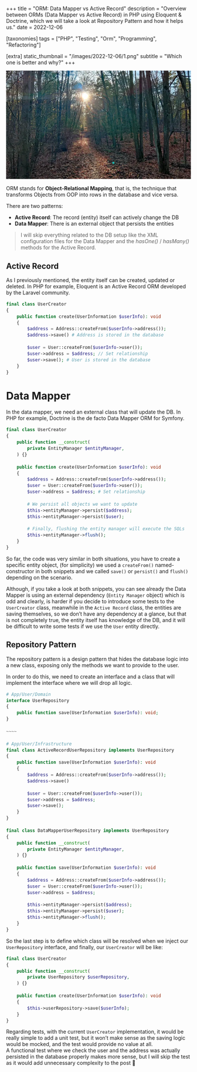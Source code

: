 +++
title = "ORM: Data Mapper vs Active Record"
description = "Overview between ORMs (Data Mapper vs Active Record) in PHP using Eloquent & Doctrine, which we will take a look at Repository Pattern and how it helps us."
date = 2022-12-06

[taxonomies]
tags = ["PHP", "Testing", "Orm", "Programming", "Refactoring"]

[extra]
static_thumbnail = "/images/2022-12-06/1.png"
subtitle = "Which one is better and why?"
+++

![hiking in Grunewald](/images/2022-12-06/1.png)

ORM stands for **Object-Relational Mapping**, that is, the technique that transforms Objects from OOP into rows in the
database and vice versa.

There are two patterns:

- **Active Record**: The record (entity) itself can actively change the DB
- **Data Mapper**: There is an external object that persists the entities

> I will skip everything related to the DB setup like the XML configuration files for the Data Mapper and the
_hasOne()_ / _hasMany()_ methods for the Active Record.

## Active Record

As I previously mentioned, the entity itself can be created, updated or deleted. In PHP for example, Eloquent is an
Active Record ORM developed by the Laravel community.

```php source
final class UserCreator
{
    public function create(UserInformation $userInfo): void
    {
        $address = Address::createFrom($userInfo->address());
        $address->save() # Address is stored in the database

        $user = User::createFrom($userInfo->user());
        $user->address = $address; // Set relationship
        $user->save(); # User is stored in the database
    }
}
```

# Data Mapper

In the data mapper, we need an external class that will update the DB. In PHP for example, Doctrine is the de facto Data
Mapper ORM for Symfony.

```php source
final class UserCreator
{
    public function __construct(
        private EntityManager $entityManager,
    ) {}

    public function create(UserInformation $userInfo): void
    {
        $address = Address::createFrom($userInfo->address());
        $user = User::createFrom($userInfo->user());
        $user->address = $address; # Set relationship

        # We persist all objects we want to update
        $this->entityManager->persist($address);
        $this->entityManager->persist($user);

        # Finally, flushing the entity manager will execute the SQLs
        $this->entityManager->flush();
    }
}
```

<div class="separator"></div>

So far, the code was very similar in both situations, you have to create a specific entity object, (for simplicity) we
used a `createFrom()` named-constructor in both snippets and we called `save()` or `persist()` and `flush()` depending
on the scenario.

Although, if you take a look at both snippets, you can see already the Data Mapper is using an external
dependency (`Entity Manager` object) which is odd and clearly, is harder if you decide to introduce some tests to
the `UserCreator` class, meanwhile in the `Active Record` class, the entities are saving themselves, so we don’t have
any dependency at a glance, but that is not completely true, the entity itself has knowledge of the DB, and it will be
difficult to write some tests if we use the `User` entity directly.

## Repository Pattern

The repository pattern is a design pattern that hides the database logic into a new class, exposing only the methods we
want to provide to the user.

In order to do this, we need to create an interface and a class that will implement the interface where we will drop all
logic.

```php source
# App/User/Domain
interface UserRepository
{
    public function save(UserInformation $userInfo): void;
}

~~~~

# App/User/Infrastructure
final class ActiveRecordUserRepository implements UserRepository
{
    public function save(UserInformation $userInfo): void
    {
        $address = Address::createFrom($userInfo->address());
        $address->save()

        $user = User::createFrom($userInfo->user());
        $user->address = $address;
        $user->save();
    }
}

final class DataMapperUserRepository implements UserRepository
{
    public function __construct(
        private EntityManager $entityManager,
    ) {}

    public function save(UserInformation $userInfo): void
    {
        $address = Address::createFrom($userInfo->address());
        $user = User::createFrom($userInfo->user());
        $user->address = $address;

        $this->entityManager->persist($address);
        $this->entityManager->persist($user);
        $this->entityManager->flush();
    }
}
```

So the last step is to define which class will be resolved when we inject our `UserRepository` interface, and finally,
our `UserCreator` will be like:

```php source
final class UserCreator
{
    public function __construct(
        private UserRepository $userRepository,
    ) {}

    public function create(UserInformation $userInfo): void
    {
        $this->userRepository->save($userInfo);
    }
}
```

Regarding tests, with the current `UserCreator` implementation, it would be really simple to add a unit test, but it
won’t make sense as the saving logic would be mocked, and the test would provide no value at all.<br>
A functional test where we check the user and the address was actually persisted in the database properly makes more
sense, but I will skip the test as it would add unnecessary complexity to the post 🙂
